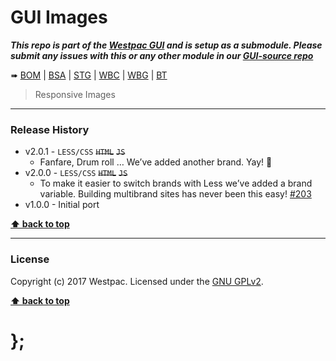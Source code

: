 GUI Images
==========

***This repo is part of the [Westpac GUI](http://gel.westpacgroup.com.au/GUI/) and is setup as a submodule. Please submit any issues with this or any other
module in our [GUI-source repo](https://github.com/WestpacCXTeam/GUI-source/issues)***

➠
[BOM](http://westpaccxteam.github.io/GUI-images/tests/BOM/) |
[BSA](http://westpaccxteam.github.io/GUI-images/tests/BSA/) |
[STG](http://westpaccxteam.github.io/GUI-images/tests/STG/) |
[WBC](http://westpaccxteam.github.io/GUI-images/tests/WBC/) |
[WBG](http://westpaccxteam.github.io/GUI-images/tests/WBG/) |
[BT](http://westpaccxteam.github.io/GUI-images/tests/BT/)

> Responsive Images

----------------------------------------------------------------------------------------------------------------------------------------------------------------


### Release History

* v2.0.1 - `LESS/CSS` ~~`HTML`~~ ~~`JS`~~
	* Fanfare, Drum roll … We’ve added another brand. Yay! :clap:
* v2.0.0 - `LESS/CSS` ~~`HTML`~~ ~~`JS`~~
	* To make it easier to switch brands with Less we’ve added a brand variable. Building multibrand sites has never been this easy!
		[#203](https://github.com/WestpacCXTeam/GUI-source/issues/203)
* v1.0.0 - Initial port

**[⬆ back to top](#content)**


----------------------------------------------------------------------------------------------------------------------------------------------------------------


### License

Copyright (c) 2017 Westpac. Licensed under the [GNU GPLv2](https://raw.githubusercontent.com/WestpacCXTeam/GUI-images/master/LICENSE).

**[⬆ back to top](#content)**

# };